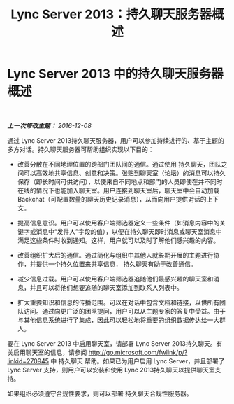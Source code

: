 ﻿---
title: Lync Server 2013：持久聊天服务器概述
TOCTitle: 持久聊天服务器概述
ms:assetid: 23f7c886-304d-495a-ae70-3cbb44241acd
ms:mtpsurl: https://technet.microsoft.com/zh-cn/library/Gg425717(v=OCS.15)
ms:contentKeyID: 49312259
ms.date: 12/10/2016
mtps_version: v=OCS.15
ms.translationtype: HT
---

# Lync Server 2013 中的持久聊天服务器概述

 

_**上一次修改主题：** 2016-12-08_

通过 Lync Server 2013持久聊天服务器，用户可以参加持续进行的、基于主题的多方对话。持久聊天服务器可帮助组织实现以下目的：

  - 改善分散在不同地理位置的跨部门团队间的通信。通过使用 持久聊天，团队之间可以高效地共享信息、创意和决策。张贴到聊天室（论坛）的消息可以持久保存（即长时间可供访问），以使来自不同地点和部门的人员即使在并不同时在线的情况下也能加入聊天室。用户连接到聊天室后，聊天室中会自动加载 Backchat（可配置数量的聊天历史记录消息），从而向用户提供对话的上下文。

  - 提高信息意识。用户可以使用客户端筛选器定义一些条件（如消息内容中的关键字或消息中“发件人”字段的值），以便在持久聊天即时消息或聊天室消息中满足这些条件时收到通知。这样，用户就可以及时了解他们感兴趣的内容。

  - 改善组织扩大后的通信。通过简化与组织中其他人就长期开展的主题进行协作，并提供一个持久位置来共享信息， 持久聊天有助于改善通信。

  - 减少信息过载。用户可以使用客户端筛选器追随他们最感兴趣的聊天室和消息，并且可以将他们想要追随的聊天室添加到联系人列表中。

  - 扩大重要知识和信息的传播范围。可以在对话中包含文档和链接，以供所有团队访问。通过向更广泛的团队提问，用户可以从主题专家的答复中受益。由于与其他信息系统进行了集成，因此可以轻松地将重要的组织数据传达给一大群人。

要在 Lync Server 2013 中启用聊天室，请部署 Lync Server 2013持久聊天。有关启用聊天室的信息，请参阅 <http://go.microsoft.com/fwlink/p/?linkid=270945> 中 持久聊天 帮助。如果已为用户启用 Lync Server，并且部署了 Lync Server 支持，则用户可以安装和使用 Lync 2013持久聊天以提供聊天室支持。

如果组织必须遵守合规性要求，则可以部署 持久聊天合规性服务器。

